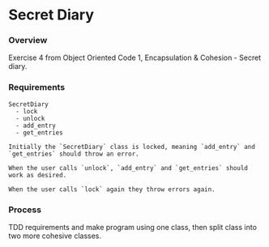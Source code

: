 # Secret Diary

### Overview

Exercise 4 from Object Oriented Code 1, Encapsulation & Cohesion - Secret diary.


### Requirements

```
SecretDiary
  - lock
  - unlock
  - add_entry
  - get_entries

Initially the `SecretDiary` class is locked, meaning `add_entry` and `get_entries` should throw an error.

When the user calls `unlock`, `add_entry` and `get_entries` should work as desired.

When the user calls `lock` again they throw errors again. 
```
### Process

TDD requirements and make program using one class, then split class into two more cohesive classes.
